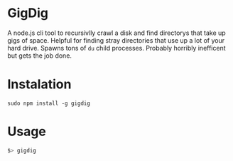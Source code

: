 GigDig
====

A node.js cli tool to recursivlly crawl a disk and find directorys that take up gigs of space. Helpful for finding stray directories that use up a lot of your hard drive. Spawns tons of `du` child processes. Probably horribly inefficent but gets the job done.

Instalation
====

`sudo npm install -g gigdig`


Usage
====

```bash
$> gigdig
```



